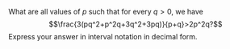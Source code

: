 What are all values of $p$ such that for every $q>0$, we have $$\frac{3(pq^2+p^2q+3q^2+3pq)}{p+q}>2p^2q?$$ Express your answer in interval notation in decimal form.